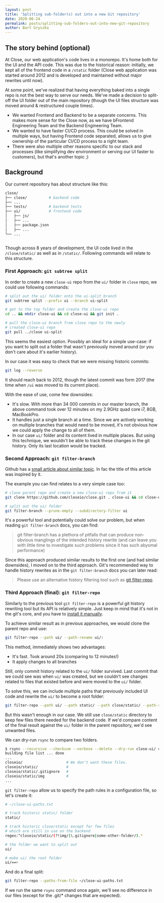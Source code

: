 ```yaml
---
layout: post
title: 'Splitting sub-folder(s) out into a new Git repository'
date: 2020-06-24
permalink: posts/splitting-sub-folders-out-into-new-git-repository
author: Bart Gryszko
---
```


## The story behind (optional)

At Close, our web application's code lives in a monorepo. It's home both for the UI and the API code. This was due to the historical reason: initially, we kept all of the frontend code in a `/static` folder (Close web application was started around 2012 and is developed and maintained without major rewrites until now).

At some point, we've realized that having everything baked into a single repo is not the best way to serve our needs. We've made a decision to split-off the UI folder out of the main repository (though the UI files structure was moved around & restructured couple times).

- We wanted Frontend and Backend to be a separate concerns. This makes more sense for the Close now, as we have bFrontend Engineering Team and the Backend Engineering Team.
- We wanted to have faster CI/CD process. This could be solved in multiple ways, but having Frontend code separated, allows us to give ownership of the particular CI/CD process to a right team.
- There were also multiple other reasons specific to our stack and processes (like simplifying dev environment or serving our UI faster to customers), but that's another topic ;)

## Background

Our current repository has about structure like this:
```bash
close/
├── close/          # backend code
├── ...
├── tests/          # backend tests
├── ui/             # frontend code
│   ├── js/
│   ├── ...
│   ├── package.json
│   ├── ...
└── ...
    
```

Though across 8 years of development, the UI code lived in the `/close/static/` as well as in `/static/`. Following commands will relate to this structure.

### First Approach: `git subtree split`

In order to create a new `close-ui` repo from the `ui/` folder in `close` repo, we could use following commands:

```sh
# split out the ui/ folder onto the ui-split branch
git subtree split --prefix ui --branch ui-split

# get to the top folder and create the close-ui repo
cd .. && mkdir close-ui && cd close-ui && git init .

# pull the close-ui branch from close repo to the newly
# created close-ui repo
git pull ../close ui-split
```

This seems the easiest option. Possibly an ideal for a simple use-case: if you want to split out a folder that wasn't previously moved around (or you don't care about it's earlier history).

In our case it was easy to check that we were missing historic commits:
```sh
git log --reverse
``` 
It should reach back to 2012, though the latest commit was form 2017 (the time when `/ui` was moved to its current place).

With the ease of use, come few downsides:
- It's slow. With more than 34 000 commits in our master branch, the above command took over 12 minutes on my 2.9GHz quad core i7, 8GB, MacBookPro.
- It handles just a single branch at a time. Since we are actively working on multiple branches that would need to be moved, it's not obvious how we could apply the change to all of them.
- In our case `ui/` folder and its content lived in multiple places. But using this technique, we wouldn't be able to track these changes in the git history. Only its last location would be tracked.

### Second Approach: `git filter-branch`

Github has a 
[small article about similar topic](https://docs.github.com/en/github/using-git/splitting-a-subfolder-out-into-a-new-repository). In fac the title of this article was inspired by it. 

The example you can find relates to a very simple case too:

```sh
# clone parent repo and create a new close-ui repo from it
git clone https://github.com/closeio/close.git . close-ui && cd close-ui

# split out the ui/ folder
git filter-branch --prune-empty --subdirectory-filter ui 
```

It's a powerful tool and potentially could solve our problem, but when reading `git filter-branch` docs, you can find:
> git filter-branch has a plethora of pitfalls that can produce non-obvious manglings of the intended history rewrite (and can leave you with little time to investigate such problems since it has such abysmal performance) 

Since this approach produced similar results to the first one (and had similar downsides), I moved on to the third approach. Git's recommended way to handle history rewrites as in the `git filter-branch` docs you can later read:

> Please use an alternative history filtering tool such as [git filter-repo](https://github.com/newren/git-filter-repo/). 

### Third Approach (final): `git filter-repo`

Similarly to the previous tool `git filter-repo` is a powerful git history rewriting tool but its API is relatively simple. Just keep in mind that it's not in the git's core, and you have to [install it manually](https://github.com/newren/git-filter-repo#how-do-i-install-it).

To achieve similar result as in previous approaches, we would clone the parent repo and use:
```sh
git filter-repo --path ui/ --path-rename ui/:
```

This method, immediately shows two advantages:
- It's fast. Took around 20s (comparing to 12 minutes!)
- It apply changes to all branches

Still, only commit history related to the `ui/` folder survived. Last commit that we could see was when `ui/` was created, but we couldn't see changes related to files that existed before and were moved to the `ui/` folder.

To solve this, we can include multiple paths that previously included UI code and rewrite the `ui/` to become a root folder:
```sh
git filter-repo --path ui/ --path static/ --path close/static/ --path-rename ui/:
```

But this wasn't enough in our case. We still use `close/static` directory to keep few files there needed for the backend code. If we'd compare content of the final result against the `ui/` folder in the parent repository, we'd see unwanted files. 

We can dry-run `rsync` to compare two folders.

```sh
$ rsync --recursive --checksum --verbose --delete --dry-run close-ui/ close/ui
building file list ... done
...  
closeio/                    # We don't want these files.
closeio/static/             #
closeio/static/.gitignore   #
closeio/static/img          #
...
```

`git filter-repo` allow us to specify the path rules in a configuration file, so let's create it:
```sh
# ~/close-ui-paths.txt

# track historic static/ folder
static/

# track historic close/static except for few files
# which are still in use on the backend
regex:^closeio/static/(?!img/|\.gitignore|some-other-folder/).*

# the folder we want to split out
ui/

# make ui/ the root folder
ui/==>
```

And do a final split:

```sh
git filter-repo --paths-from-file ~/close-ui-paths.txt
```

If we run the same `rsync` command once again, we'll see no difference in our files (except for the .git/* changes that are expected).
